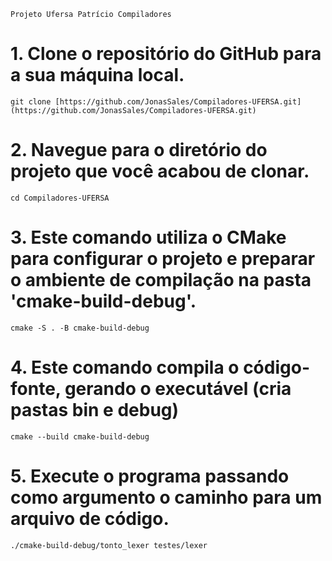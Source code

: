     Projeto Ufersa Patrício Compiladores

# 1. Clone o repositório do GitHub para a sua máquina local.
    git clone [https://github.com/JonasSales/Compiladores-UFERSA.git](https://github.com/JonasSales/Compiladores-UFERSA.git)

# 2. Navegue para o diretório do projeto que você acabou de clonar.
    cd Compiladores-UFERSA

# 3. Este comando utiliza o CMake para configurar o projeto e preparar o ambiente de compilação na pasta 'cmake-build-debug'.
    cmake -S . -B cmake-build-debug

# 4. Este comando compila o código-fonte, gerando o executável (cria pastas bin e debug)
    cmake --build cmake-build-debug

# 5. Execute o programa passando como argumento o caminho para um arquivo de código.
    ./cmake-build-debug/tonto_lexer testes/lexer